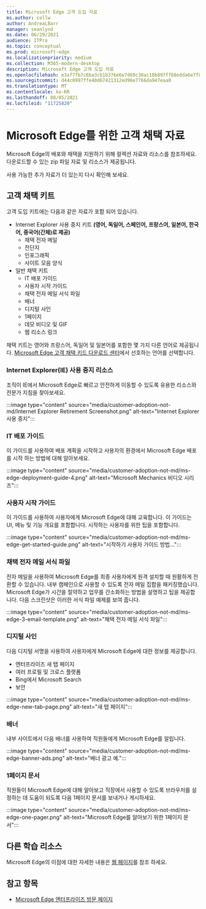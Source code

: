```yaml
---
title: Microsoft Edge 고객 도입 자료
ms.author: collw
author: AndreaLBarr
manager: seanlynd
ms.date: 06/29/2021
audience: ITPro
ms.topic: conceptual
ms.prod: microsoft-edge
ms.localizationpriority: medium
ms.collection: M365-modern-desktop
description: Microsoft Edge 고객 도입 자료
ms.openlocfilehash: e3af7fb7c6ba3cb1b376e6e7d69c30ac10b897ffb8edda6e7f8ce90fa08519e6
ms.sourcegitcommit: d44c0997ffe40d67421312ed96e7766da947eaa0
ms.translationtype: MT
ms.contentlocale: ko-KR
ms.lasthandoff: 08/05/2021
ms.locfileid: "11725820"
---
```

# <a name="customer-adoption-materials-for-microsoft-edge"></a>Microsoft Edge를 위한 고객 채택 자료

Microsoft Edge의 배포와 채택을 지원하기 위해 컬렉션 자료와 리소스를 참조하세요. 다운로드할 수 있는 zip 파일 자료 및 리소스가 제공됩니다.

사용 가능한 추가 자료가 더 있는지 다시 확인해 보세요.

## <a name="customer-adoption-kit"></a>고객 채택 키트

고객 도입 키트에는 다음과 같은 자료가 포함 되어 있습니다.
- Internet Explorer 사용 중지 키트 **(영어, 독일어, 스페인어, 프랑스어, 일본어, 한국어, 중국어(간체)로 제공)**
    - 채택 전자 메일
    - 전단지
    - 인포그래픽
    - 사이트 모음 양식
- 일반 채택 키트
    - IT 배포 가이드
    - 사용자 시작 가이드
    - 채택 전자 메일 서식 파일
    - 배너
    - 디지털 사인
    - 1페이지
    - 데모 비디오 및 GIF
    - 웹 리소스 링크

채택 키트는 영어와 프랑스어, 독일어 및 일본어를 포함한 몇 가지 다른 언어로 제공됩니다. [Microsoft Edge 고객 채택 키드 다운로드 센터](https://www.microsoft.com/download/details.aspx?id=102119)에서 선호하는 언어를 선택합니다.

### <a name="internet-explorer-ie-retirement-resources"></a>Internet Explorer(IE) 사용 중지 리소스

조직이 IE에서 Microsoft Edge로 빠르고 안전하게 이동할 수 있도록 유용한 리소스와 전문가 지침을 찾아보세요.

:::image type="content" source="media/customer-adoption-not-md/Internet Explorer Retirement Screenshot.png" alt-text="Internet Explorer 사용 중지":::

### <a name="it-deployment-guide"></a>IT 배포 가이드

이 가이드를 사용하여 배포 계획을 시작하고 사용자의 환경에서 Microsoft Edge 배포를 시작 하는 방법에 대해 알아보세요.

:::image type="content" source="media/customer-adoption-not-md/ms-edge-deployment-guide-4.png" alt-text="Microsoft Mechanics 비디오 시리즈":::

### <a name="how-to-get-started-user-guide"></a>사용자 시작 가이드

이 가이드를 사용하여 사용자에게 Microsoft Edge에 대해 교육합니다. 이 가이드는 UI, 메뉴 및 기능 개요를 포함합니다. 시작하는 사용자를 위한 팁을 포함합니다.

:::image type="content" source="media/customer-adoption-not-md/ms-edge-get-started-guide.png" alt-text="시작하기 사용자 가이드 방법...":::

### <a name="adoption-email-templates"></a>채택 전자 메일 서식 파일

전자 메일을 사용하여 Microsoft Edge를 최종 사용자에게 원격 설치할 때 원활하게 전환할 수 있습니다. 내부 캠페인으로 사용할 수 있도록 전자 메일 집합을 패키징했습니다. Microsoft Edge가 시간을 절약하고 업무를 간소화하는 방법을 설명하고 팁을 제공합니다. 다음 스크린샷은 이러한 서식 파일 예제를 보여 줍니다.

:::image type="content" source="media/customer-adoption-not-md/ms-edge-3-email-template.png" alt-text="채택 전자 메일 서식 파일":::

### <a name="digital-signage"></a>디지털 사인

다음 디지털 서명을 사용하여 사용자에게 Microsoft Edge에 대한 정보를 제공합니다.

- 엔터프라이즈 새 탭 페이지
- 여러 프로필 및 크로스 플랫폼
- Bing에서 Microsoft Search
- 보안

:::image type="content" source="media/customer-adoption-not-md/ms-edge-new-tab-page.png" alt-text="새 탭 페이지":::

### <a name="banners"></a>배너

내부 사이트에서 다음 배너를 사용하여 직원들에게 Microsoft Edge를 알립니다.

:::image type="content" source="media/customer-adoption-not-md/ms-edge-banner-ads.png" alt-text="배너 광고 예.":::

### <a name="one-pagers"></a>1페이지 문서

직원들이 Microsoft Edge에 대해 알아보고 직장에서 사용할 수 있도록 브라우저를 설정하는 데 도움이 되도록 다음 1페이지 문서를 보내거나 게시하세요.

:::image type="content" source="media/customer-adoption-not-md/ms-edge-one-pager.png" alt-text="Microsoft Edge를 알아보기 위한 1페이지 문서":::

## <a name="other-learning-resources"></a>다른 학습 리소스

Microsoft Edge의 이점에 대한 자세한 내용은 [웹 페이지](https://www.microsoft.com/edge/business)를 참조 하세요.

## <a name="see-also"></a>참고 항목

- [Microsoft Edge 엔터프라이즈 방문 페이지](https://aka.ms/EdgeEnterprise)
